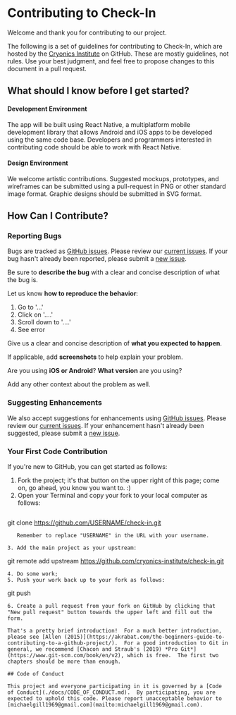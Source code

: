 # Contributing to Check-In

Welcome and thank you for contributing to our project.

The following is a set of guidelines for contributing to Check-In, which are hosted by the [Cryonics Institute](https://github.com/cryonics-institute/check-in) on GitHub.  These are mostly guidelines, not rules.  Use your best judgment, and feel free to propose changes to this document in a pull request.

## What should I know before I get started?

#### Development Environment

The app will be built using React Native, a multiplatform mobile development library that allows Android and iOS apps to be developed using the same code base.  Developers and programmers interested in contributing code should be able to work with React Native.

#### Design Environment

We welcome artistic contributions.  Suggested mockups, prototypes, and wireframes can be submitted using a pull-request in PNG or other standard image format.  Graphic designs should be submitted in SVG format.

## How Can I Contribute?

### Reporting Bugs

Bugs are tracked as [GitHub issues](https://guides.github.com/features/issues/).  Please review our [current issues](https://github.com/cryonics-institute/check-in/issues).  If your bug hasn't already been reported, please submit a [new issue](https://github.com/cryonics-institute/check-in/issues/new/choose).

Be sure to **describe the bug** with a clear and concise description of what the bug is.

Let us know **how to reproduce the behavior**:

1. Go to '...'
2. Click on '....'
3. Scroll down to '....'
4. See error

Give us a clear and concise description of **what you expected to happen**.

If applicable, add **screenshots** to help explain your problem.

Are you using **iOS or Android**?
**What version** are you using?

Add any other context about the problem as well.

### Suggesting Enhancements

We also accept suggestions for enhancements using [GitHub issues](https://guides.github.com/features/issues/).  Please review our [current issues](https://github.com/cryonics-institute/check-in/issues).  If your enhancement hasn't already been suggested, please submit a [new issue](https://github.com/cryonics-institute/check-in/issues/new/choose).

### Your First Code Contribution

If you're new to GitHub, you can get started as follows:

1. Fork the project; it's that button on the upper right of this page; come on, go ahead, you know you want to.  :)
2. Open your Terminal and copy your fork to your local computer as follows:
    ```
git clone https://github.com/USERNAME/check-in.git
```
   Remember to replace "USERNAME" in the URL with your username.

3. Add the main project as your upstream:
   ```
git remote add upstream https://github.com/cryonics-institute/check-in.git
```
4. Do some work;
5. Push your work back up to your fork as follows:
   ```
git push
```
6. Create a pull request from your fork on GitHub by clicking that "New pull request" button towards the upper left and fill out the form.

That's a pretty brief introduction!  For a much better introduction, please see [Allen (2015)](https://akrabat.com/the-beginners-guide-to-contributing-to-a-github-project/).  For a good introduction to Git in general, we recommend [Chacon and Straub's (2019) *Pro Git*](https://www.git-scm.com/book/en/v2), which is free.  The first two chapters should be more than enough.

## Code of Conduct

This project and everyone participating in it is governed by a [Code of Conduct](./docs/CODE_OF_CONDUCT.md).  By participating, you are expected to uphold this code. Please report unacceptable behavior to [michaelgill1969@gmail.com](mailto:michaelgill1969@gmail.com).

